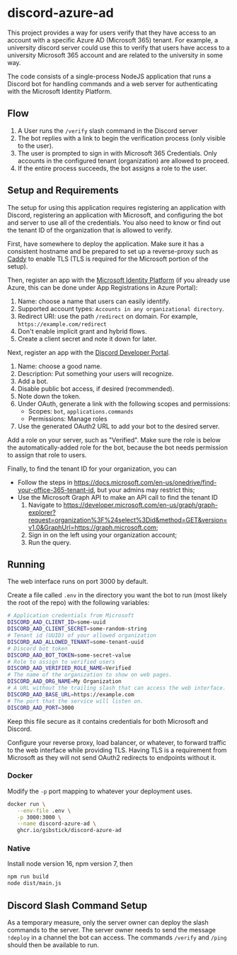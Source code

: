 # discord-azure-ad

This project provides a way for users verify that they have access to an account
with a specific Azure AD (Microsoft 365) tenant. For example, a university
discord server could use this to verify that users have access to a university
Microsoft 365 account and are related to the university in some way.

The code consists of a single-process NodeJS application that runs a Discord bot
for handling commands and a web server for authenticating with the Microsoft
Identity Platform.

## Flow

1. A User runs the `/verify` slash command in the Discord server
2. The bot replies with a link to begin the verification process (only visible
   to the user).
3. The user is prompted to sign in with Microsoft 365 Credentials. Only accounts in
   the configured tenant (organization) are allowed to proceed.
4. If the entire process succeeds, the bot assigns a role to the user.

## Setup and Requirements

The setup for using this application requires registering an application with
Discord, registering an application with Microsoft, and configuring the bot and
server to use all of the credentials. You also need to know or find out the
tenant ID of the organization that is allowed to verify.

First, have somewhere to deploy the application. Make sure it has a consistent
hostname and be prepared to set up a reverse-proxy such as
[Caddy](https://caddyserver.com/) to enable TLS (TLS is required for the
Microsoft portion of the setup).

Then, register an app with the [Microsoft Identity
Platform](https://docs.microsoft.com/en-us/graph/auth-register-app-v2) (if you
already use Azure, this can be done under App Registrations in Azure Portal):

1. Name: choose a name that users can easily identify.
2. Supported account types: `Accounts in any organizational directory`.
3. Redirect URI: use the path `/redirect` on domain. For example,
   `https://example.com/redirect`
4. Don't enable implicit grant and hybrid flows.
5. Create a client secret and note it down for later.

Next, register an app with the [Discord Developer Portal](https://discord.com/developers/applications).

1. Name: choose a good name.
2. Description: Put something your users will recognize.
3. Add a bot.
4. Disable public bot access, if desired (recommended).
5. Note down the token.
6. Under OAuth, generate a link with the following scopes and permissions:
   - Scopes: `bot`, `applications.commands`
   - Permissions: Manage roles
7. Use the generated OAuth2 URL to add your bot to the desired server.

Add a role on your server, such as "Verified". Make sure the role is below the
automatically-added role for the bot, because the bot needs permission to assign
that role to users.

Finally, to find the tenant ID for your organization, you can

- Follow the steps in https://docs.microsoft.com/en-us/onedrive/find-your-office-365-tenant-id, but your admins may restrict this;
- Use the Microsoft Graph API to make an API call to find the tenant ID
   1. Navigate to
   https://developer.microsoft.com/en-us/graph/graph-explorer?request=organization%3F%24select%3Did&method=GET&version=v1.0&GraphUrl=https://graph.microsoft.com;
   2. Sign in on the left using your organization account;
   3. Run the query.

## Running

The web interface runs on port 3000 by default.

Create a file called `.env` in the directory you want the bot to run (most
likely the root of the repo) with the following variables:

```sh
# Application credentials from Microsoft
DISCORD_AAD_CLIENT_ID=some-uuid
DISCORD_AAD_CLIENT_SECRET=some-random-string
# Tenant id (UUID) of your allowed organization
DISCORD_AAD_ALLOWED_TENANT=some-tenant-uuid
# Discord bot token
DISCORD_AAD_BOT_TOKEN=some-secret-value
# Role to assign to verified users
DISCORD_AAD_VERIFIED_ROLE_NAME=Verified
# The name of the organization to show on web pages.
DISCORD_AAD_ORG_NAME=My Organization
# A URL without the trailing slash that can access the web interface.
DISCORD_AAD_BASE_URL=https://example.com
# The port that the service will listen on.
DISCORD_AAD_PORT=3000
```

Keep this file secure as it contains credentials for both Microsoft and Discord.

Configure your reverse proxy, load balancer, or whatever, to forward traffic to
the web interface while providing TLS. Having TLS is a requirement from
Microsoft as they will not send OAuth2 redirects to endpoints without it.

### Docker

Modify the `-p` port mapping to whatever your deployment uses.

```sh
docker run \
   --env-file .env \
   -p 3000:3000 \
   --name discord-azure-ad \
   ghcr.io/gibstick/discord-azure-ad
```

### Native

Install node version 16, npm version 7, then

```sh
npm run build
node dist/main.js
```

## Discord Slash Command Setup

As a temporary measure, only the server owner can deploy the slash commands to
the server. The server owner needs to send the message `!deploy` in a channel
the bot can access. The commands `/verify` and `/ping` should then be available
to run.
